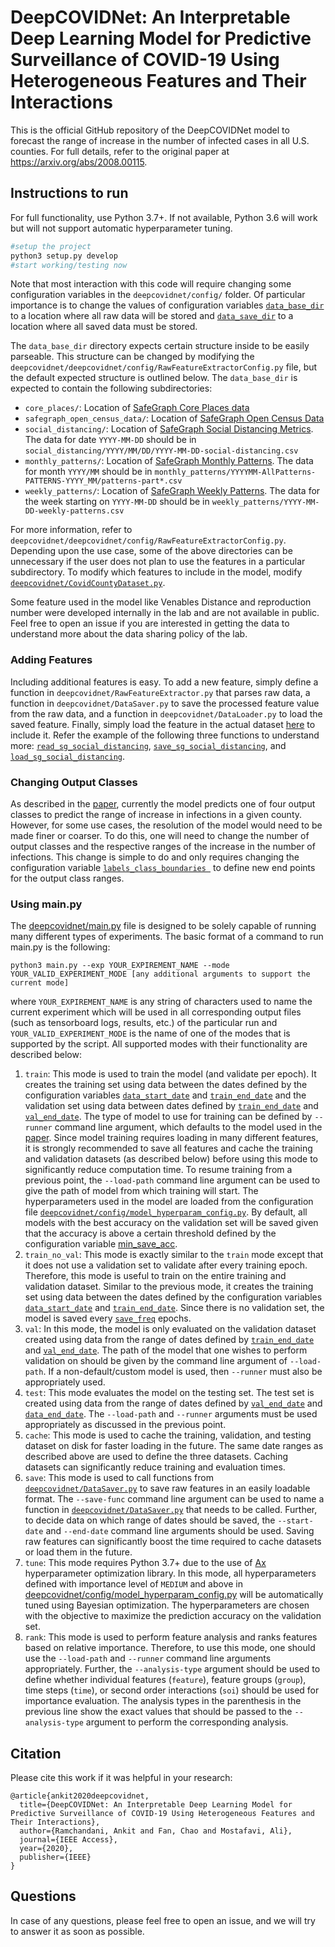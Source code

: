 # DeepCOVIDNet: An Interpretable Deep Learning Model for Predictive Surveillance of COVID-19 Using Heterogeneous Features and Their Interactions

This is the official GitHub repository of the DeepCOVIDNet model to forecast the range of increase in the number of infected cases in all U.S. counties. For full details, refer to the original paper at https://arxiv.org/abs/2008.00115.

## Instructions to run

For full functionality, use Python 3.7+. If not available, Python 3.6 will work but will not support automatic hyperparameter tuning. 

```bash
#setup the project
python3 setup.py develop
#start working/testing now
```
Note that most interaction with this code will require changing some configuration variables in the ```deepcovidnet/config/``` folder. Of particular importance is to change the values of configuration variables [```data_base_dir```](https://github.com/urban-resilience-lab/deepcovidnet/blob/eea555af4b5711e12e0c607a7f118bdfc38a22e8/deepcovidnet/config/global_config.py#L9) to a location where all raw data will be stored and [```data_save_dir```](https://github.com/urban-resilience-lab/deepcovidnet/blob/eea555af4b5711e12e0c607a7f118bdfc38a22e8/deepcovidnet/config/global_config.py#L10) to a location where all saved data must be stored.

The ```data_base_dir``` directory expects certain structure inside to be easily parseable. This structure can be changed by modifying the ```deepcovidnet/deepcovidnet/config/RawFeatureExtractorConfig.py``` file, but the default expected structure is outlined below. The ```data_base_dir``` is expected to contain the following subdirectories:
 - ```core_places/```: Location of [SafeGraph Core Places data](https://docs.safegraph.com/v4.0/docs#section-core-places)
 - ```safegraph_open_census_data/```: Location of [SafeGraph Open Census Data](https://docs.safegraph.com/docs/open-census-data)
 - ```social_distancing/```: Location of [SafeGraph Social Distancing Metrics](https://docs.safegraph.com/docs/social-distancing-metrics). The data for date ```YYYY-MM-DD``` should be in ```social_distancing/YYYY/MM/DD/YYYY-MM-DD-social-distancing.csv```
 - ```monthly_patterns/```: Location of [SafeGraph Monthly Patterns](https://docs.safegraph.com/v4.0/docs/places-schema#section-patterns). The data for month ```YYYY/MM``` should be in ```monthly_patterns/YYYYMM-AllPatterns-PATTERNS-YYYY_MM/patterns-part*.csv```
 - ```weekly_patterns/```: Location of [SafeGraph Weekly Patterns](https://docs.safegraph.com/v4.0/docs/places-schema#section-patterns). The data for the week starting on ```YYYY-MM-DD``` should be in ```weekly_patterns/YYYY-MM-DD-weekly-patterns.csv```
 
For more information, refer to ```deepcovidnet/deepcovidnet/config/RawFeatureExtractorConfig.py```. Depending upon the use case, some of the above directories can be unnecessary if the user does not plan to use the features in a particular subdirectory. To modify which features to include in the model, modify [```deepcovidnet/CovidCountyDataset.py```](https://github.com/urban-resilience-lab/deepcovidnet/blob/eea555af4b5711e12e0c607a7f118bdfc38a22e8/deepcovidnet/CovidCountyDataset.py#L41).
 
Some feature used in the model like Venables Distance and reproduction number were developed internally in the lab and are not available in public. Feel free to open an issue if you are interested in getting the data to understand more about the data sharing policy of the lab.
 
 ### Adding Features
 
 Including additional features is easy. To add a new feature, simply define a function in ```deepcovidnet/RawFeatureExtractor.py``` that parses raw data, a function in ```deepcovidnet/DataSaver.py``` to save the processed feature value from the raw data, and a function in ```deepcovidnet/DataLoader.py``` to load the saved feature. Finally, simply load the feature in the actual dataset [here](https://github.com/urban-resilience-lab/deepcovidnet/blob/eea555af4b5711e12e0c607a7f118bdfc38a22e8/deepcovidnet/CovidCountyDataset.py#L41) to include it. Refer the example of the following three functions to understand more: [```read_sg_social_distancing```](https://github.com/urban-resilience-lab/deepcovidnet/blob/eea555af4b5711e12e0c607a7f118bdfc38a22e8/deepcovidnet/RawFeatureExtractor.py#L287), [```save_sg_social_distancing```](https://github.com/urban-resilience-lab/deepcovidnet/blob/eea555af4b5711e12e0c607a7f118bdfc38a22e8/deepcovidnet/DataSaver.py#L29), and [```load_sg_social_distancing```](https://github.com/urban-resilience-lab/deepcovidnet/blob/eea555af4b5711e12e0c607a7f118bdfc38a22e8/deepcovidnet/DataLoader.py#L34).

### Changing Output Classes

As described in the [paper](https://arxiv.org/abs/2008.00115), currently the model predicts one of four output classes to predict the range of increase in infections in a given county. However, for some use cases, the resolution of the model would need to be made finer or coarser. To do this, one will need to change the number of output classes and the respective ranges of the increase in the number of infections. This change is simple to do and only requires changing the configuration variable [```labels_class_boundaries ```](https://github.com/urban-resilience-lab/deepcovidnet/blob/eea555af4b5711e12e0c607a7f118bdfc38a22e8/deepcovidnet/config/CovidCountyDatasetConfig.py#L12) to define new end points for the output class ranges.

### Using main.py

The [deepcovidnet/main.py](https://github.com/urban-resilience-lab/deepcovidnet/blob/master/deepcovidnet/main.py) file is designed to be solely capable of running many different types of experiments. The basic format of a command to run main.py is the following:

```
python3 main.py --exp YOUR_EXPIREMENT_NAME --mode YOUR_VALID_EXPERIMENT_MODE [any additional arguments to support the current mode]
```

where ```YOUR_EXPIREMENT_NAME``` is any string of characters used to name the current experiment which will be used in all corresponding output files (such as tensorboard logs, results, etc.) of the particular run and ```YOUR_VALID_EXPERIMENT_MODE``` is the name of one of the modes that is supported by the script. All supported modes with their functionality are described below:

 1. ```train```: This mode is used to train the model (and validate per epoch). It creates the training set using data between the dates defined by the configuration variables [```data_start_date```](https://github.com/urban-resilience-lab/deepcovidnet/blob/51024cc51d9f6dc427c56f300cb8900d63c462d7/deepcovidnet/config/global_config.py#L15) and [```train_end_date```](https://github.com/urban-resilience-lab/deepcovidnet/blob/51024cc51d9f6dc427c56f300cb8900d63c462d7/deepcovidnet/config/global_config.py#L18) and the validation set using data between dates defined by [```train_end_date```](https://github.com/urban-resilience-lab/deepcovidnet/blob/51024cc51d9f6dc427c56f300cb8900d63c462d7/deepcovidnet/config/global_config.py#L18) and [```val_end_date```](https://github.com/urban-resilience-lab/deepcovidnet/blob/51024cc51d9f6dc427c56f300cb8900d63c462d7/deepcovidnet/config/global_config.py#L19). The type of model to use for training can be defined by ```--runner``` command line argument, which defaults to the model used in the [paper](https://arxiv.org/abs/2008.00115). Since model training requires loading in many different features, it is strongly recommended to save all features and cache the training and validation datasets (as described below) before using this mode to significantly reduce computation time. To resume training from a previous point, the ```--load-path``` command line argument can be used to give the path of model from which training will start. The hyperparameters used in the model are loaded from the configuration file [```deepcovidnet/config/model_hyperparam_config.py```](https://github.com/urban-resilience-lab/deepcovidnet/blob/master/deepcovidnet/config/model_hyperparam_config.py). By default, all models with the best accuracy on the validation set will be saved given that the accuracy is above a certain threshold defined by the configuration variable [min_save_acc](https://github.com/urban-resilience-lab/deepcovidnet/blob/51024cc51d9f6dc427c56f300cb8900d63c462d7/deepcovidnet/config/BaseRunnerConfig.py#L24).
 1. ```train_no_val```: This mode is exactly similar to the ```train``` mode except that it does not use a validation set to validate after every training epoch. Therefore, this mode is useful to train on the entire training and validation dataset. Similar to the previous mode, it creates the training set using data between the dates defined by the configuration variables [```data_start_date```](https://github.com/urban-resilience-lab/deepcovidnet/blob/51024cc51d9f6dc427c56f300cb8900d63c462d7/deepcovidnet/config/global_config.py#L15) and [```train_end_date```](https://github.com/urban-resilience-lab/deepcovidnet/blob/51024cc51d9f6dc427c56f300cb8900d63c462d7/deepcovidnet/config/global_config.py#L18). Since there is no validation set, the model is saved every [```save_freq```](https://github.com/urban-resilience-lab/deepcovidnet/blob/51024cc51d9f6dc427c56f300cb8900d63c462d7/deepcovidnet/config/BaseRunnerConfig.py#L11) epochs.
 1. ```val```: In this mode, the model is only evaluated on the validation dataset created using data from the range of dates defined by [```train_end_date```](https://github.com/urban-resilience-lab/deepcovidnet/blob/51024cc51d9f6dc427c56f300cb8900d63c462d7/deepcovidnet/config/global_config.py#L18) and [```val_end_date```](https://github.com/urban-resilience-lab/deepcovidnet/blob/51024cc51d9f6dc427c56f300cb8900d63c462d7/deepcovidnet/config/global_config.py#L19). The path of the model that one wishes to perform validation on should be given by the command line argument of ```--load-path```. If a non-default/custom model is used, then ```--runner``` must also be appropriately used.
 1. ```test```: This mode evaluates the model on the testing set. The test set is created using data from the range of dates defined by [```val_end_date```](https://github.com/urban-resilience-lab/deepcovidnet/blob/51024cc51d9f6dc427c56f300cb8900d63c462d7/deepcovidnet/config/global_config.py#L19) and [```data_end_date```](https://github.com/urban-resilience-lab/deepcovidnet/blob/51024cc51d9f6dc427c56f300cb8900d63c462d7/deepcovidnet/config/global_config.py#L16). The ```--load-path``` and ```--runner``` arguments must be used appropriately as discussed in the previous point.
 1. ```cache```: This mode is used to cache the training, validation, and testing dataset on disk for faster loading in the future. The same date ranges as described above are used to define the three datasets. Caching datasets can significantly reduce training and evaluation times.
 1. ```save```: This mode is used to call functions from [```deepcovidnet/DataSaver.py```](https://github.com/urban-resilience-lab/deepcovidnet/blob/master/deepcovidnet/DataSaver.py) to save raw features in an easily loadable format. The ```--save-func``` command line argument can be used to name a function in [```deepcovidnet/DataSaver.py```](https://github.com/urban-resilience-lab/deepcovidnet/blob/master/deepcovidnet/DataSaver.py) that needs to be called. Further, to decide data on which range of dates should be saved, the ```--start-date``` and ```--end-date``` command line arguments should be used. Saving raw features can significantly boost the time required to cache datasets or load them in the future.
 1. ```tune```: This mode requires Python 3.7+ due to the use of [Ax](https://ax.dev/) hyperparameter optimization library. In this mode, all hyperparameters defined with importance level of ```MEDIUM``` and above in [deepcovidnet/config/model_hyperparam_config.py](https://github.com/urban-resilience-lab/deepcovidnet/blob/master/deepcovidnet/config/model_hyperparam_config.py) will be automatically tuned using Bayesian optimization. The hyperparameters are chosen with the objective to maximize the prediction accuracy on the validation set.
 1. ```rank```: This mode is used to perform feature analysis and ranks features based on relative importance. Therefore, to use this mode, one should use the ```--load-path``` and ```--runner``` command line arguments appropriately. Further, the ```--analysis-type``` argument should be used to define whether individual features (```feature```), feature groups (```group```), time steps (```time```), or second order interactions (```soi```) should be used for importance evaluation. The analysis types in the parenthesis in the previous line show the exact values that should be passed to the  ```--analysis-type``` argument to perform the corresponding analysis.

## Citation

Please cite this work if it was helpful in your research:

```
@article{ankit2020deepcovidnet,
  title={DeepCOVIDNet: An Interpretable Deep Learning Model for Predictive Surveillance of COVID-19 Using Heterogeneous Features and Their Interactions},
  author={Ramchandani, Ankit and Fan, Chao and Mostafavi, Ali},
  journal={IEEE Access},
  year={2020},
  publisher={IEEE}
}
```

## Questions
In case of any questions, please feel free to open an issue, and we will try to answer it as soon as possible.
